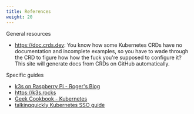 ```yaml
---
title: References
weight: 20
---
```


General resources

* <https://doc.crds.dev>:
  You know how some Kubernetes CRDs have no documentation and incomplete examples,
  so you have to wade through the CRD to figure how how the fuck you're supposed to configure it?
  This site will generate docs from CRDs on GitHub automatically.

Specific guides

* [k3s on Raspberry Pi - Roger's Blog](https://blog.differentpla.net/blog/2020/02/06/k3s-raspi-intro/)
* <https://k3s.rocks>
* [Geek Cookbook - Kubernetes](https://geek-cookbook.funkypenguin.co.nz/kubernetes/)
* [talkingquickly Kubernetes SSO guide](https://www.talkingquickly.co.uk/installing-openldap-kubernetes-helm)
